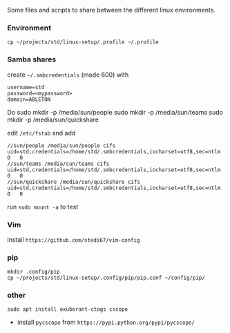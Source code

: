 Some files and scripts to share between the different linux environments.

### Environment
`cp ~/projects/std/linux-setup/.profile ~/.profile`

### Samba shares
create `~/.smbcredentials` (mode 600) with

    username=std
    password=<mypassword>
    domain=ABLETON

Do
    sudo mkdir -p /media/sun/people
    sudo mkdir -p /media/sun/teams
    sudo mkdir -p /media/sun/quickshare

edit `/etc/fstab` and add

    //sun/people /media/sun/people cifs uid=std,credentials=/home/std/.smbcredentials,iocharset=utf8,sec=ntlm	0	0
    //sun/teams /media/sun/teams cifs uid=std,credentials=/home/std/.smbcredentials,iocharset=utf8,sec=ntlm	0	0
    //sun/quickshare /media/sun/quickshare cifs uid=std,credentials=/home/std/.smbcredentials,iocharset=utf8,sec=ntlm	0	0

run `sudo mount -a` to test

### Vim
install `https://github.com/stedi67/vim-config`

### pip
    mkdir .config/pip
    cp ~/projects/std/linux-setup/.config/pip/pip.conf ~/config/pip/

### other
    sudo apt install exuberant-ctags cscope

- install `pycscope` from `https://pypi.python.org/pypi/pycscope/`
